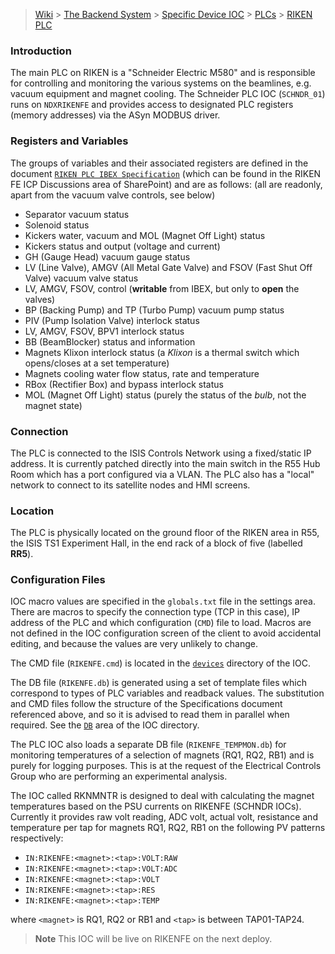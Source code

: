 > [Wiki](Home) > [The Backend System](The-Backend-System) > [Specific Device IOC](Specific-Device-IOC) > [PLCs](PLCs) > [RIKEN PLC](RIKEN-PLC)

### Introduction

The main PLC on RIKEN is a "Schneider Electric M580" and is responsible for controlling and monitoring the various systems on the beamlines, e.g. vacuum equipment and magnet cooling.  The Schneider PLC IOC (`SCHNDR_01`) runs on `NDXRIKENFE` and provides access to designated PLC registers (memory addresses) via the ASyn MODBUS driver.

### Registers and Variables

The groups of variables and their associated registers are defined in the document [`RIKEN PLC IBEX Specification`](http://www.facilities.rl.ac.uk/isis/computing/ICPdiscussions/RIKEN%20FE/RIKEN%20PLC%20IBEX%20Specification%20-%20Issue%20G_TC.docx) (which can be found in the RIKEN FE ICP Discussions area of SharePoint) and are as follows: (all are readonly, apart from the vacuum valve controls, see below)

- Separator vacuum status
- Solenoid status
- Kickers water, vacuum and MOL (Magnet Off Light) status
- Kickers status and output (voltage and current)
- GH (Gauge Head) vacuum gauge status
- LV (Line Valve), AMGV (All Metal Gate Valve) and FSOV (Fast Shut Off Valve) vacuum valve status
- LV, AMGV, FSOV, control (**writable** from IBEX, but only to **open** the valves)
- BP (Backing Pump) and TP (Turbo Pump) vacuum pump status 
- PIV (Pump Isolation Valve) interlock status
- LV, AMGV, FSOV, BPV1 interlock status
- BB (BeamBlocker) status and information
- Magnets Klixon interlock status (a _Klixon_ is a thermal switch which opens/closes at a set temperature)
- Magnets cooling water flow status, rate and temperature
- RBox (Rectifier Box) and bypass interlock status
- MOL (Magnet Off Light) status (purely the status of the _bulb_, not the magnet state)

### Connection

The PLC is connected to the ISIS Controls Network using a fixed/static IP address.  It is currently patched directly into the main switch in the R55 Hub Room which has a port configured via a VLAN.  The PLC also has a "local" network to connect to its satellite nodes and HMI screens.

### Location

The PLC is physically located on the ground floor of the RIKEN area in R55, the ISIS TS1 Experiment Hall, in the end rack of a block of five (labelled **RR5**).

### Configuration Files

IOC macro values are specified in the `globals.txt` file in the settings area. There are macros to specify the connection type (TCP in this case), IP address of the PLC and which configuration (`CMD`) file to load.  Macros are not defined in the IOC configuration screen of the client to avoid accidental editing, and because the values are very unlikely to change.

The CMD file (`RIKENFE.cmd`) is located in the [`devices`](https://github.com/ISISComputingGroup/EPICS-ioc/tree/master/SCHNDR/iocBoot/iocSCHNDR-IOC-01/devices) directory of the IOC.

The DB file (`RIKENFE.db`) is generated using a set of template files which correspond to types of PLC variables and readback values.  The substitution and CMD files follow the structure of the Specifications document referenced above, and so it is advised to read them in parallel when required.  See the [`DB`](https://github.com/ISISComputingGroup/EPICS-ioc/tree/master/SCHNDR/SCHNDR-IOC-01App/Db) area of the IOC directory.

The PLC IOC also loads a separate DB file (`RIKENFE_TEMPMON.db`) for monitoring temperatures of a selection of magnets (RQ1, RQ2, RB1) and is purely for logging purposes.  This is at the request of the Electrical Controls Group who are performing an experimental analysis.

The IOC called RKNMNTR is designed to deal with calculating the magnet temperatures based on the PSU currents on RIKENFE (SCHNDR IOCs).
Currently it provides raw volt reading, ADC volt, actual volt, resistance and temperature per tap for magnets RQ1, RQ2, RB1 on the following PV patterns respectively:

- `IN:RIKENFE:<magnet>:<tap>:VOLT:RAW`
- `IN:RIKENFE:<magnet>:<tap>:VOLT:ADC`
- `IN:RIKENFE:<magnet>:<tap>:VOLT`
- `IN:RIKENFE:<magnet>:<tap>:RES`
- `IN:RIKENFE:<magnet>:<tap>:TEMP`

where `<magnet>` is RQ1, RQ2 or RB1 and `<tap>` is between TAP01-TAP24.

> **Note**
> This IOC will be live on RIKENFE on the next deploy.
